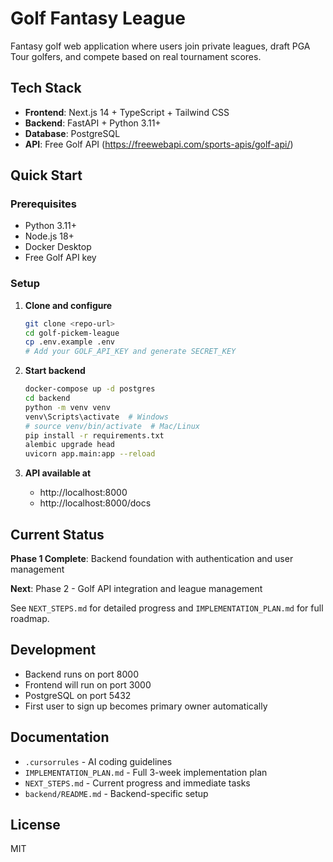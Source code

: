 # Golf Fantasy League

Fantasy golf web application where users join private leagues, draft PGA Tour golfers, and compete based on real tournament scores.

## Tech Stack

- **Frontend**: Next.js 14 + TypeScript + Tailwind CSS
- **Backend**: FastAPI + Python 3.11+
- **Database**: PostgreSQL
- **API**: Free Golf API (https://freewebapi.com/sports-apis/golf-api/)

## Quick Start

### Prerequisites
- Python 3.11+
- Node.js 18+
- Docker Desktop
- Free Golf API key

### Setup

1. **Clone and configure**
   ```bash
   git clone <repo-url>
   cd golf-pickem-league
   cp .env.example .env
   # Add your GOLF_API_KEY and generate SECRET_KEY
   ```

2. **Start backend**
   ```bash
   docker-compose up -d postgres
   cd backend
   python -m venv venv
   venv\Scripts\activate  # Windows
   # source venv/bin/activate  # Mac/Linux
   pip install -r requirements.txt
   alembic upgrade head
   uvicorn app.main:app --reload
   ```

3. **API available at**
   - http://localhost:8000
   - http://localhost:8000/docs

## Current Status

**Phase 1 Complete**: Backend foundation with authentication and user management

**Next**: Phase 2 - Golf API integration and league management

See `NEXT_STEPS.md` for detailed progress and `IMPLEMENTATION_PLAN.md` for full roadmap.

## Development

- Backend runs on port 8000
- Frontend will run on port 3000
- PostgreSQL on port 5432
- First user to sign up becomes primary owner automatically

## Documentation

- `.cursorrules` - AI coding guidelines
- `IMPLEMENTATION_PLAN.md` - Full 3-week implementation plan
- `NEXT_STEPS.md` - Current progress and immediate tasks
- `backend/README.md` - Backend-specific setup

## License

MIT
